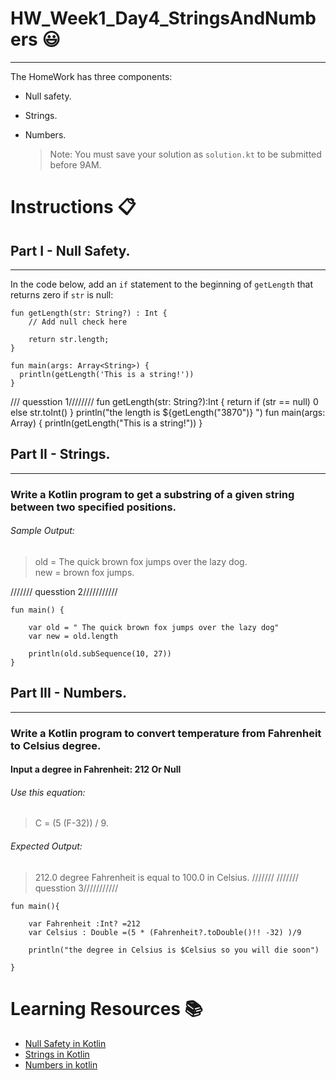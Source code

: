 # HW_Week1_Day4_StringsAndNumbers 😃
---
The HomeWork has three components:
- Null safety.
- Strings.
- Numbers.

    > Note: You must save your solution as `solution.kt` to be submitted before 9AM.
# Instructions 📋

## Part I - Null Safety.
---
In the code below, add an `if` statement to the beginning of `getLength` that
returns zero if `str` is null:

<?code-excerpt "null_safety_codelab/bin/type_promotion.dart" replace="/.*if\ \(.*\n.*\n.*//g"?>
```dart:run-dartpad:ga_id-null_checking:null_safety-true
fun getLength(str: String?) : Int {
    // Add null check here
    
    return str.length;
}

fun main(args: Array<String>) {
  println(getLength('This is a string!'))
}
```
/// quesstion 1////////
fun getLength(str: String?):Int {
return if (str == null) 0 else str.toInt()
}
println("the length is ${getLength("3870")} ")
fun main(args: Array<String>) {
println(getLength("This is a string!"))
}




## Part II - Strings.
---
###  Write a Kotlin program to get a substring of a given string between two specified positions.
###### Sample Output:

> old = The quick brown fox jumps over the lazy dog.                                                            
new = brown fox jumps.

/////// quesstion 2///////////

    fun main() {

        var old = " The quick brown fox jumps over the lazy dog"
        var new = old.length

        println(old.subSequence(10, 27))
    }







## Part III - Numbers.
---
###  Write a Kotlin program to convert temperature from Fahrenheit to Celsius degree.
#### Input a degree in Fahrenheit: 212 Or Null

###### Use this equation:
>  C = (5 (F-32)) / 9.
###### Expected Output:

> 212.0 degree Fahrenheit is equal to 100.0 in Celsius.
///////  /////// quesstion 3///////////

    fun main(){

        var Fahrenheit :Int? =212
        var Celsius : Double =(5 * (Fahrenheit?.toDouble()!! -32) )/9

        println("the degree in Celsius is $Celsius so you will die soon")

    }









# Learning Resources  📚
* [Null Safety in Kotlin](https://kotlinlang.org/docs/reference/null-safety.html)
* [Strings in Kotlin](https://www.w3schools.com/kotlin/kotlin_strings.php)
* [Numbers in kotlin](https://kotlinlang.org/docs/basic-types.html#floating-point-types)
